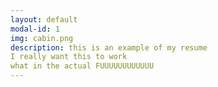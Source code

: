 ```yaml
---
layout: default
modal-id: 1
img: cabin.png
description: this is an example of my resume
I really want this to work
what in the actual FUUUUUUUUUUUU
---
```

